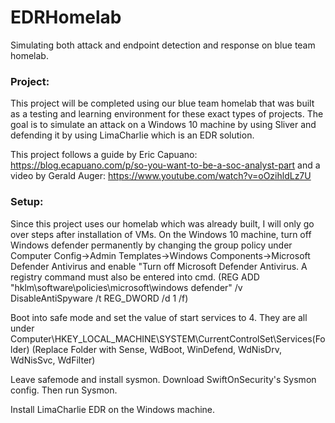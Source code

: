 # EDRHomelab
Simulating both attack and endpoint detection and response on blue team homelab.

<h3>Project:</h3>
This project will be completed using our blue team homelab that was built as a testing and learning environment for these exact types of projects. 
The goal is to simulate an attack on a Windows 10 machine by using Sliver and defending it by using LimaCharlie which is an EDR solution. 


This project follows a guide by Eric Capuano: https://blog.ecapuano.com/p/so-you-want-to-be-a-soc-analyst-part
and a video by Gerald Auger: https://www.youtube.com/watch?v=oOzihldLz7U

<h3>Setup:</h3>
Since this project uses our homelab which was already built, I will only go over steps after installation of VMs.
On the Windows 10 machine, turn off Windows defender permanently by changing the group policy under Computer Config->Admin Templates->Windows Components->Microsoft Defender Antivirus and enable "Turn off Microsoft Defender Antivirus. A registry command must also be entered into cmd. (REG ADD "hklm\software\policies\microsoft\windows defender" /v DisableAntiSpyware /t REG_DWORD /d 1 /f)

Boot into safe mode and set the value of start services to 4. They are all under Computer\HKEY_LOCAL_MACHINE\SYSTEM\CurrentControlSet\Services\(Folder) (Replace Folder with Sense, WdBoot, WinDefend, WdNisDrv, WdNisSvc, WdFilter)

Leave safemode and install sysmon. Download SwiftOnSecurity's Sysmon config. Then run Sysmon.

Install LimaCharlie EDR on the Windows machine.
